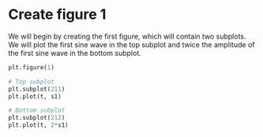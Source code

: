 # Create figure 1

We will begin by creating the first figure, which will contain two subplots. We will plot the first sine wave in the top subplot and twice the amplitude of the first sine wave in the bottom subplot.

```python
plt.figure(1)

# Top subplot
plt.subplot(211)
plt.plot(t, s1)

# Bottom subplot
plt.subplot(212)
plt.plot(t, 2*s1)
```

#
